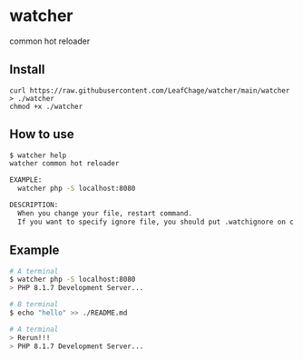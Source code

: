 # watcher
common hot reloader

## Install
```
curl https://raw.githubusercontent.com/LeafChage/watcher/main/watcher > ./watcher
chmod +x ./watcher
```

## How to use
```sh
$ watcher help
watcher common hot reloader

EXAMPLE:
  watcher php -S localhost:8080

DESCRIPTION:
  When you change your file, restart command.
  If you want to specify ignore file, you should put .watchignore on c
```

## Example
```sh
# A terminal
$ watcher php -S localhost:8080
> PHP 8.1.7 Development Server...

# B terminal
$ echo "hello" >> ./README.md

# A terminal
> Rerun!!!
> PHP 8.1.7 Development Server...
```

